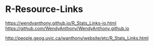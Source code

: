# R-Resource-Links

https://wendyanthony.github.io/R_Stats_Links-io.html
https://github.com/WendyAnthony/WendyAnthony.github.io

http://people.geog.uvic.ca/wanthony/website/etc/R_Stats_Links.html

